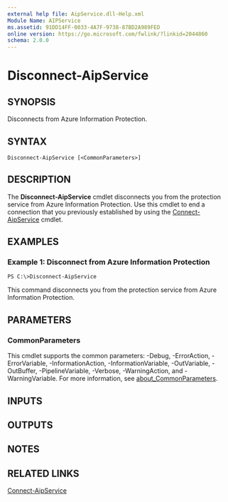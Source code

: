 ```yaml
---
external help file: AipService.dll-Help.xml
Module Name: AIPService
ms.assetid: 91DD14FF-0033-4A7F-9738-87BD2A989FED
online version: https://go.microsoft.com/fwlink/?linkid=2044860
schema: 2.0.0
---
```


# Disconnect-AipService

## SYNOPSIS
Disconnects from Azure Information Protection.

## SYNTAX

```
Disconnect-AipService [<CommonParameters>]
```

## DESCRIPTION
The **Disconnect-AipService** cmdlet disconnects you from the protection service from Azure Information Protection. Use this cmdlet to end a connection that you previously established by using the [Connect-AipService](./Connect-AipService.md) cmdlet.

## EXAMPLES

### Example 1: Disconnect from Azure Information Protection
```
PS C:\>Disconnect-AipService
```

This command disconnects you from the protection service from Azure Information Protection.

## PARAMETERS

### CommonParameters
This cmdlet supports the common parameters: -Debug, -ErrorAction, -ErrorVariable, -InformationAction, -InformationVariable, -OutVariable, -OutBuffer, -PipelineVariable, -Verbose, -WarningAction, and -WarningVariable. For more information, see [about_CommonParameters](http://go.microsoft.com/fwlink/?LinkID=113216).

## INPUTS

## OUTPUTS

## NOTES

## RELATED LINKS

[Connect-AipService](./Connect-AipService.md)

